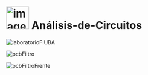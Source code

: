 <h1> <img src="https://github.com/user-attachments/assets/ff46bdab-a7db-4fdb-967f-9477cc9a4045" alt="imagen" width="60"/>  Análisis-de-Circuitos </h1>


![laboratorioFIUBA](https://github.com/user-attachments/assets/bf9d38b4-5e86-46a2-9eb6-b59e7fbb7dc8)


![pcbFiltro](https://github.com/user-attachments/assets/628f3aeb-e8e8-427e-ae53-858f53bccbb0)


![pcbFiltroFrente](https://github.com/user-attachments/assets/c7730c1f-cbaf-4810-82da-c644ebad1b2d)
